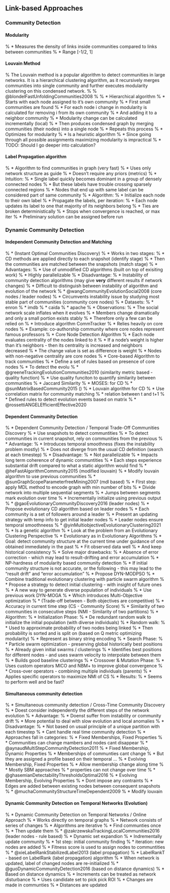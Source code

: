 ## Link-based Approaches

### Community Detection

#### Modularity

% * Measures the density of links inside communities compared to links between communities
% * Range [-1/2, 1]

#### Louvain Method

% The Louvain method is a popular algorithm to detect communities in large networks. It is a hierarchical clustering algorithm, as it recursively merges communities into single community and further executes modularity clustering on this condensed network.
% 
% @blondelFastUnfoldingCommunities2008
% 
% * Hierarchical algorithm
%   * Starts with each node assigned to it’s own community
%   * First small communities are found
%     * For each node i change in modularity is calculated for removing i from its own community
%     * And adding it to a neighbor community
%     * Modularity change can be calculated incrementally (local)
%   * Then produces condensed graph by merging communities (their nodes) into a single node
%   * Repeats this process
% * Optimizes for modularity
%   * Is a heuristic algorithm
%     * Since going through all possible assignments maximizing modularity is impractical
% * TODO: Should I go deeper into calculation?



#### Label Propagation algorithm

% * Algorithm to find communities in graph (very fast)
%   * Uses only network structure as guide
%   * Doesn’t require any priors (metrics)
%   * Intuition:
%     * Single label quickly becomes dominant in a group of densely connected nodes
%     * But these labels have trouble crossing sparsely connected regions
%     * Nodes that end up with same label can be considered part of same community
%   * Algorithm:
%     * Initialize each node to their own label
%     * Propagate the labels, per iteration:
%       * Each node updates its label to one that majority of its neighbors belong
%       * Ties are broken deterministically
%     * Stops when convergence is reached, or max iter
%   * Preliminary solution can be assigned before run



### Dynamic Community Detection

#### Independent Community Detection and Matching

% * (Instant Optimal Communities Discovery)
%   * Works in two stages:
%     * CD methods are applied directly to each snapshot (identify stage)
%     * Then the communities are matched between the snapshots (match stage)
%   * Advantages:
%     * Use of unmodified CD algorithms (built on top of exisiting work)
%     * Highly parallelizable
%   * Disadvantage:
%     * Instability of community detection algorithms (may give **very** different results if network changes)
%     * Difficult to distinguish between instability of algorithm and evolution of the network
% * @wangCommunityEvolutionSocial2008 (core nodes / leader nodes)
%   * Circumvents instability issue by studying most stable part of communities (community core nodes)
%   * Datasets:
%     * enron
%     * imdb
%     * caida
%     * apache
%   * Observations:
%     * The social network scale inflates when it evolves
%     * Members change dramatically and only a small portion exists stably
%       * Therefore only a few can be relied on
%   * Introduce algorithm CommTracker
%     * Relies heavily on core nodes
%     * Example: co-authorship community where core nodes represent famous professors
%     * Core Node Detection Algorithm
%       * Each node evaluates centrality of the nodes linked to it
%       * If a node’s weight is higher than it’s neighbors - then its centrality is increased and neighbors decreased
%         * The change value is set as difference is weight
%       * Nodes with non-negative centrality are core nodes
%     * Core-based Algorithm to track communities
%       * Define a set of rules based on presence of core nodes
%       * To detect the evolu
% * @greeneTrackingEvolutionCommunities2010 (similarity metric based - quality function)
%   * Use quality funciton to quantify similarity between communities
%   * Jaccard Similarity
%   * MOSES: for CD
% * @sunMatrixBasedCommunity2015 ()
%   * Louvain algorithm for CD
%   * Use correlation matrix for community matching
%     * relation between t and t+1
%   * Defined rules to detect evolution events based on matrix
% * @rossettiANGELEfficientEffective2020



#### Dependent Community Detection

% * Dependent Community Detection / Temporal Trade-Off Communities Discovery
%   * Use snapshots to detect communtities
%   * To detect communities in current snapshot, rely on communities from the previous
%   * Advantage:
%     * Introduces temporal smoothness (fixes the instability problem mostly)
%     * Does not diverge from the usual CD definition (search at each timestep)
%   * Disadvantage:
%     * Not parallelizable
%     * Impacts long term coherence of dynamic communtities
%     * Each steps experience substantial drift compared to what a static algorithm would find
% * @heFastAlgorithmCommunity2015 (modified louvain)
%   * Modify louvain algorithm to use previous communities
% * @sunGraphScopeParameterfreeMining2007 (mdl based)
%   * FIrst step: apply MDL method to encode graph with min number of bits
%   * Divide network into multiple sequential segments
%     * Jumps between segments mark evolution over time
%   * Incrementally initialize using previous output
% * @gaoEvolutionaryCommunityDiscovery2016 (leader nodes)
%   * Propose evolutionary CD algorithm based on leader nodes
%   * Each community is a set of followers around a leader
%   * Present an updating strategy with temp info to get initial leader nodes
%   * Leader nodes ensure temporal smoothneess
% * @yinMultiobjectiveEvolutionaryClustering2021
%   * Is a genetic algorithm
%   * Look at the problem from an Evolutionary Clustering Perspective
%     * Evolutionary as in Evolutionary Algorithms
%     * Goal: detect community structure at the current time under guidance of one obtained immediately in the past
%       * Fit observed data well
%       * And keep historical consistency
%   * Solve major drawbacks:
%     * Absence of error correction - which may lead to result-drifting and error accumulation
%     * NP-hardness of modularity based community detection
%     * If initial community structure is not accurate, or the following - this may lead to the “result drift” and “error accumulation”
%   * Propose DYN-MODPSO
%     * Combine traditional evolutionary clustering with particle swarm algorithm
%     * Propose a strategy to detect initial clustering - with insight of future ones
%     * A new way to generate diverse population of individuals
%   * Use previous work DYN-MOGA
%     * Which introduces Multi-Objective optimization
%       * (Trade-off between - Both objectives are competitive)
%       * Accuracy in current time step (CS - Community Score)
%       * Similarity of two communities in consecutive steps (NMI - Similarity of two partitions)
%   * Algorithm:
%     * Initialization Phase:
%       * De redundant random walk to initialize the initial population (with diverse individuals)
%       * Random walk:
%         * Used to approximate probability of two nodes being linked
%         * Then probability is sorted and is split on (based on Q metric optimizing modularity)
%       * Represent as binary string encoding
%     * Search Phase:
%       * Particle swarm optimization - preserving global historically best positions
%         * Already given initial swarms / clusterings
%         * Identifies best positions for different nodes - and uses swarm velocity to interpolate between them
%       * Builds good baseline clusterings
%     * Crossover & Mutation Phase:
%       * Uses custom operators MICO and NBM+ to improve global convergence
%         * Cross-over operators - combining multiple individuals (parents)
%       * Applies specific operators to maximize NMI of CS
%   * Results:
%     * Seems to perform well and be fast?



#### Simultaneous community detection

% * Simultaneous community detection / Cross-Time Community Discovery
%   * Doest consider independently the different steps of the network evolution
%   * Advantage:
%     * Doenst suffer from instability or community drift
%     * More potential to deal with slow evolution and local anomalies
%   * Disadvantage:
%     * Not based on usual principle of a unique partition with each timestep
%     * Cant handle real time community detection
%   * Approaches fall in categories:
%     * Fixed Memberships, Fixed Properties
%       * Communities can change mambers and nodes cant disappear
%       * @aynaudMultiStepCommunityDetection2011
%     * Fixed Membership, Dynamic Properties
%       * Memberships of communties cant change
%       * But they are assigned a profile based on their temporal …
%     * Evolving Membership, Fixed Properties
%       * Allow membership change along time
%       * Mostly SBM approaches
%         * properties can not change over time
%       * @ghasemianDetectabilityThresholdsOptimal2016
%     * Evolving Membership, Evolving Properties
%       * Dont impose any contraints
%       * Edges are added between existing nodes between consequent snapshots
%       * @muchaCommunityStructureTimeDependent2009
%         * Modify louvain



#### Dynamic Community Detection on Temporal Networks (Evolution)

% * Dynamic Community Detection on Temporal Networks / Online Approach
%   * Works directly on temporal graphs
%   * Network consists of series of changes
%   * Algorithms are iterative
%     * Find communties once
%     * Then update them
% * @zakrzewskaTrackingLocalCommunities2016 (leader nodes - rule based)
%   * Dynamic set expandion
%   * Indrementally update community
%     * 1st step: initial community finding
%     * iteration: new nodes are added
%     * Fitness score is used to assign nodes to communtities
% * @xieLabelRankStabilizedLabel2013 (label propagation)
%   * LabelRankT - based on LabelRank (label propagation) algorithm
%   * When network is updated, label of changed nodes are re-initialized
% * @guoDynamicCommunityDetection2016 (based on distance dynamics)
%   * Based on distance dynamics
%   * Increments can be treated as network disturbance
%   * Uses candidate set to pick pick ROI
%     * Changes are made in communties
%     * Distances are updated


